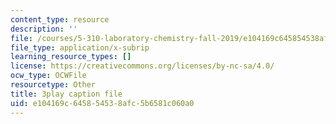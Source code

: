 ```yaml
---
content_type: resource
description: ''
file: /courses/5-310-laboratory-chemistry-fall-2019/e104169c645854538afc5b6581c060a0_J23egLCM2tc.vtt
file_type: application/x-subrip
learning_resource_types: []
license: https://creativecommons.org/licenses/by-nc-sa/4.0/
ocw_type: OCWFile
resourcetype: Other
title: 3play caption file
uid: e104169c-6458-5453-8afc-5b6581c060a0
---
```

